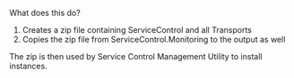 ﻿What does this do?

1.  Creates a zip file containing ServiceControl and all Transports
2.  Copies the zip file from ServiceControl.Monitoring to the output as well

The zip is then used by Service Control Management Utility to install instances.
